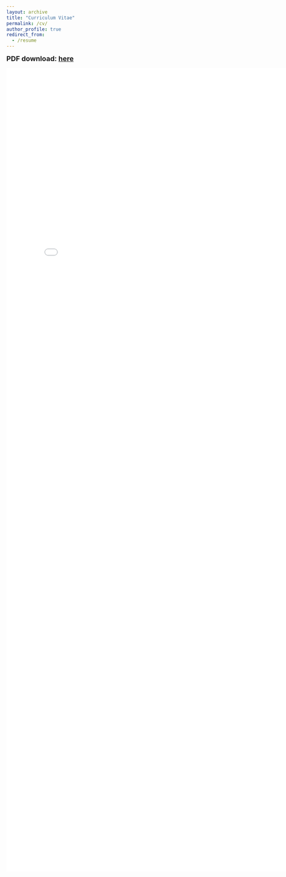 ```yaml
---
layout: archive
title: "Curriculum Vitae"
permalink: /cv/
author_profile: true
redirect_from:
  - /resume
---
```


<!--{% include base_path %}-->

<font size="4"><b>PDF download: <a href="../files/cv.pdf">here</a></b></font> 

<embed src="../files/cv.pdf" width="800px" height="2100px"/>
